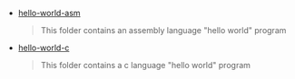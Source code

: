 - [hello-world-asm](./hello-world-asm/Readme.md)

    > This folder contains an assembly language "hello world" program

- [hello-world-c](./hello-world-c/Readme.md)

    >This folder contains a c language "hello world" program
